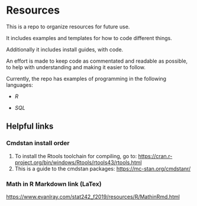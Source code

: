 # Resources
This is a repo to organize resources for future use.

It includes examples and templates for how to code different things.

Additionally it includes install guides, with code. 

An effort is made to keep code as commentated and readable as possible, to help with understanding and making it easier to follow.

Currently, the repo has examples of programming in the following languages:

- *R*

- *SQL*

## Helpful links

### Cmdstan install order
1. To install the Rtools toolchain for compiling, go to: https://cran.r-project.org/bin/windows/Rtools/rtools43/rtools.html
2. This is a guide to the cmdstan packages: https://mc-stan.org/cmdstanr/

### Math in R Markdown link (LaTex)
https://www.evanlray.com/stat242_f2019/resources/R/MathinRmd.html
